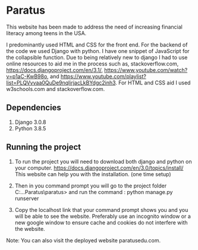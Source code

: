 # Paratus

This website has been made to address the need of increasing financial literacy among teens in the USA. 

I predominantly used HTML and CSS for the front end. For the backend of the code we used Django with python. I have one snippet of JavaScript for the collapsible function. 
Due to being relatively new to django I had to use online resources to aid me in the process such as, stackoverflow.com, https://docs.djangoproject.com/en/3.1/, https://www.youtube.com/watch?v=p1aC-KwB98o, and https://www.youtube.com/playlist?list=PLQVvvaa0QuDe9nqlirjacLkBYdgc2inh3. For HTML and CSS aid I used w3schools.com and stackoverflow.com.

## Dependencies

1. Django 3.0.8
2. Python 3.8.5

## Running the project

1. To run the project you will need to download both django and python on your computer. https://docs.djangoproject.com/en/3.0/topics/install/ This website can help you with the installation. (one time setup)

2. Then in you command prompt you will go to the project folder C:...Paratus\paratus> and run the command :
   python manage.py runserver
   
3. Copy the localhost link that your command prompt shows you and you will be able to see the website. Preferably use an incognito window or a new google window to ensure cache and cookies do not interfere with the website.

Note: You can also visit the deployed website paratusedu.com.
